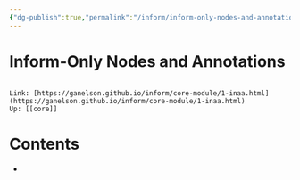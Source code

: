 ```yaml
---
{"dg-publish":true,"permalink":"/inform/inform-only-nodes-and-annotations/","dgHomeLink":true,"dgPassFrontmatter":false}
---
```


# Inform-Only Nodes and Annotations
```ad-info

Link: [https://ganelson.github.io/inform/core-module/1-inaa.html](https://ganelson.github.io/inform/core-module/1-inaa.html)
Up: [[core]]
```

# Contents
- 